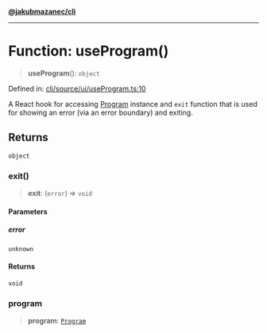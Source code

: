[**@jakubmazanec/cli**](../README.md)

---

# Function: useProgram()

> **useProgram**(): `object`

Defined in:
[cli/source/ui/useProgram.ts:10](https://github.com/jakubmazanec/tools/blob/6fe16df773d5da14c29261ea934e72b3f99fabb7/packages/cli/source/ui/useProgram.ts#L10)

A React hook for accessing [Program](../classes/Program.md) instance and `exit` function that is
used for showing an error (via an error boundary) and exiting.

## Returns

`object`

### exit()

> **exit**: (`error`) => `void`

#### Parameters

##### error

`unknown`

#### Returns

`void`

### program

> **program**: [`Program`](../classes/Program.md)
